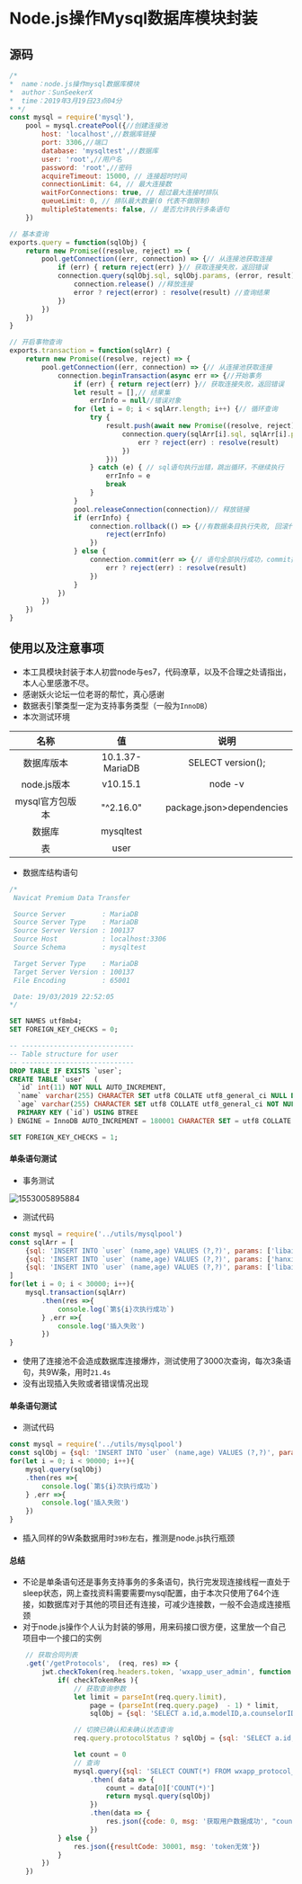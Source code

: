 # Node.js操作Mysql数据库模块封装

## 源码

``` javascript
/*
*  name：node.js操作mysql数据库模块
*  author：SunSeekerX
*  time：2019年3月19日23点04分
* */
const mysql = require('mysql'),
	pool = mysql.createPool({//创建连接池
		host: 'localhost',//数据库链接
		port: 3306,//端口
		database: 'mysqltest',//数据库
		user: 'root',//用户名
		password: 'root',//密码
		acquireTimeout: 15000, // 连接超时时间
		connectionLimit: 64, // 最大连接数
		waitForConnections: true, // 超过最大连接时排队
		queueLimit: 0, // 排队最大数量(0 代表不做限制)
		multipleStatements: false, // 是否允许执行多条语句
	})

// 基本查询
exports.query = function(sqlObj) {
	return new Promise((resolve, reject) => {
		pool.getConnection((err, connection) => {// 从连接池获取连接
			if (err) { return reject(err) }// 获取连接失败，返回错误
			connection.query(sqlObj.sql, sqlObj.params, (error, result) => {
				connection.release() //释放连接
				error ? reject(error) : resolve(result) //查询结果
			})
		})
	})
}

// 开启事物查询
exports.transaction = function(sqlArr) {
	return new Promise((resolve, reject) => {
		pool.getConnection((err, connection) => {// 从连接池获取连接
			connection.beginTransaction(async err => {//开始事务
				if (err) { return reject(err) }// 获取连接失败，返回错误
				let result = [],// 结果集
					errInfo = null//错误对象
				for (let i = 0; i < sqlArr.length; i++) {// 循环查询
					try {
						result.push(await new Promise((resolve, reject) => {//将查询结果放进结果集
							connection.query(sqlArr[i].sql, sqlArr[i].params, (err, result) => {//查询
								err ? reject(err) : resolve(result)
							})
						}))
					} catch (e) { // sql语句执行出错，跳出循环，不继续执行
						errInfo = e
						break
					}
				}
				pool.releaseConnection(connection)// 释放链接
				if (errInfo) {
					connection.rollback(() => {//有数据条目执行失败, 回滚代码
						reject(errInfo)
					})
				} else {
					connection.commit(err => {// 语句全部执行成功，commit提交
						err ? reject(err) : resolve(result)
					})
				}
			})
		})
	})
}

```

## 使用以及注意事项

- 本工具模块封装于本人初尝node与es7，代码潦草，以及不合理之处请指出，本人心里感激不尽。
- 感谢妖火论坛一位老哥的帮忙，真心感谢
- 数据表引擎类型一定为支持事务类型（一般为`InnoDB`）
- 本次测试环境

|      名称       |       值        |           说明            |
| :-------------: | :-------------: | :-----------------------: |
|   数据库版本    | 10.1.37-MariaDB |     SELECT version();     |
|   node.js版本   |    v10.15.1     |          node -v          |
| mysql官方包版本 |    "^2.16.0"    | package.json>dependencies |
|     数据库      |    mysqltest    |                           |
|       表        |      user       |                           |

- 数据库结构语句

``` sql
/*
 Navicat Premium Data Transfer

 Source Server         : MariaDB
 Source Server Type    : MariaDB
 Source Server Version : 100137
 Source Host           : localhost:3306
 Source Schema         : mysqltest

 Target Server Type    : MariaDB
 Target Server Version : 100137
 File Encoding         : 65001

 Date: 19/03/2019 22:52:05
*/

SET NAMES utf8mb4;
SET FOREIGN_KEY_CHECKS = 0;

-- ----------------------------
-- Table structure for user
-- ----------------------------
DROP TABLE IF EXISTS `user`;
CREATE TABLE `user`  (
  `id` int(11) NOT NULL AUTO_INCREMENT,
  `name` varchar(255) CHARACTER SET utf8 COLLATE utf8_general_ci NULL DEFAULT NULL,
  `age` varchar(255) CHARACTER SET utf8 COLLATE utf8_general_ci NOT NULL,
  PRIMARY KEY (`id`) USING BTREE
) ENGINE = InnoDB AUTO_INCREMENT = 180001 CHARACTER SET = utf8 COLLATE = utf8_general_ci ROW_FORMAT = Compact;

SET FOREIGN_KEY_CHECKS = 1;

```



#### 单条语句测试

- 事务测试

![1553005895884](assets/1553005895884.png)

- 测试代码

``` javascript
const mysql = require('../utils/mysqlpool')
const sqlArr = [
    {sql: 'INSERT INTO `user` (name,age) VALUES (?,?)', params: ['libai', 1]},
    {sql: 'INSERT INTO `user` (name,age) VALUES (?,?)', params: ['hanxin', 2]},
    {sql: 'INSERT INTO `user` (name,age) VALUES (?,?)', params: ['libai', 3]},
]
for(let i = 0; i < 30000; i++){
    mysql.transaction(sqlArr)
        .then(res =>{
            console.log(`第${i}次执行成功`)
        } ,err =>{
            console.log('插入失败')
        })
}
```



- 使用了连接池不会造成数据库连接爆炸，测试使用了3000次查询，每次3条语句，共9W条，用时`21.4s`
- 没有出现插入失败或者错误情况出现

#### 单条语句测试

- 测试代码

``` javascript
const mysql = require('../utils/mysqlpool')
const sqlObj = {sql: 'INSERT INTO `user` (name,age) VALUES (?,?)', params: ['libai', 1]}
for(let i = 0; i < 90000; i++){
    mysql.query(sqlObj)
    .then(res =>{
        console.log(`第${i}次执行成功`)
    } ,err =>{
        console.log('插入失败')
    })
}
```

- 插入同样的9W条数据用时`39秒`左右，推测是node.js执行瓶颈



#### 总结

- 不论是单条语句还是事务支持事务的多条语句，执行完发现连接线程一直处于sleep状态，网上查找资料需要需要mysql配置，由于本次只使用了64个连接，如数据库对于其他的项目还有连接，可减少连接数，一般不会造成连接瓶颈
- 对于node.js操作个人认为封装的够用，用来码接口很方便，这里放一个自己项目中一个接口的实例

``` javascript
    // 获取合同列表
    .get('/getProtocols',  (req, res) => {
        jwt.checkToken(req.headers.token, 'wxapp_user_admin', function (checkTokenRes) {
            if( checkTokenRes ){
                // 获取查询参数
                let limit = parseInt(req.query.limit),
                    page = (parseInt(req.query.page)  - 1) * limit,
                    sqlObj = {sql: 'SELECT a.id,a.modelID,a.counselorID,a.userPhone,a.protocolStatus,a.serverMoney,a.serverTime,a.serverPhoneTimes,b.protocolMdoelName,c.userRelName,c.userIDcard,d.userRelName as counselorName FROM `wxapp_protocol_log` a,`wxapp_protocol_mdoel` b,`wxapp_user_user` c,`wxapp_user_counselor` d WHERE a.modelID = b.id AND a.userPhone = c.userPhone AND a.counselorID = d.id limit ?,?' ,params: [page, limit] }

                // 切换已确认和未确认状态查询
                req.query.protocolStatus ? sqlObj = {sql: 'SELECT a.id,a.modelID,a.counselorID,a.userPhone,a.protocolStatus,a.serverMoney,a.serverTime,a.serverPhoneTimes,b.protocolMdoelName,c.userRelName,c.userIDcard,d.userRelName as counselorName FROM `wxapp_protocol_log` a,`wxapp_protocol_mdoel` b,`wxapp_user_user` c,`wxapp_user_counselor` d WHERE a.modelID = b.id AND a.userPhone = c.userPhone AND a.counselorID = d.id AND a.protocolStatus = ? limit ?,?' ,params: [req.query.protocolStatus, page, limit] } : null

                let count = 0
                // 查询
                mysql.query({sql: 'SELECT COUNT(*) FROM wxapp_protocol_log'})
                    .then( data => {
                        count = data[0]['COUNT(*)']
                        return mysql.query(sqlObj)
                    })
                    .then(data => {
                        res.json({code: 0, msg: '获取用户数据成功', "count": count, data: data})
                    })
            } else {
                res.json({resultCode: 30001, msg: 'token无效'})
            }
        })
    })
```



